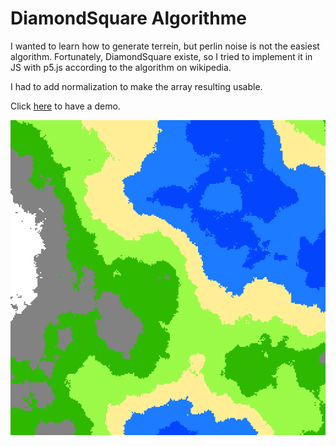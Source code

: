 # DiamondSquare Algorithme

I wanted to learn how to generate terrein, but perlin noise is not the easiest algorithm. Fortunately, DiamondSquare existe, so I tried to implement it in JS with p5.js according to the algorithm on wikipedia.

I had to add normalization to make the array resulting usable.

Click [here](https://teddac.github.io/DiamondSquare-heightmap-generator) to have a demo.

![screenshot](screenshot.png)
